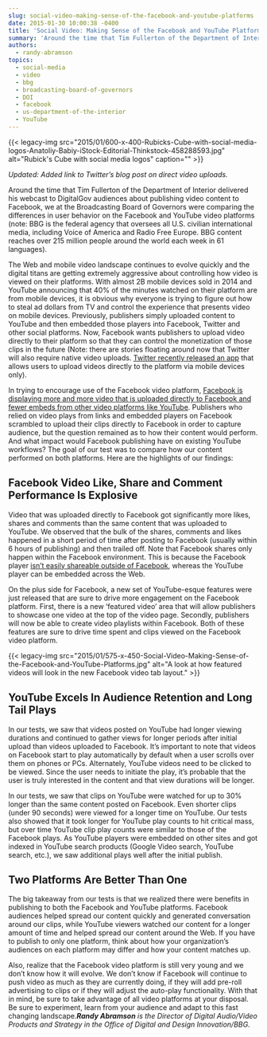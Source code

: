 ```yaml
---
slug: social-video-making-sense-of-the-facebook-and-youtube-platforms
date: 2015-01-30 10:00:38 -0400
title: 'Social Video: Making Sense of the Facebook and YouTube Platforms'
summary: 'Around the time that Tim Fullerton of the Department of Interior delivered his webcast to DigitalGov audiences about publishing video content to Facebook, we at the Broadcasting Board of Governors were comparing the differences in user behavior on the Facebook and YouTube video platforms'
authors:
  - randy-abramson
topics:
  - social-media
  - video
  - bbg
  - broadcasting-board-of-governors
  - DOI
  - facebook
  - us-department-of-the-interior
  - YouTube
---
```


{{< legacy-img src="2015/01/600-x-400-Rubicks-Cube-with-social-media-logos-Anatoliy-Babiy-iStock-Editorial-Thinkstock-458288593.jpg" alt="Rubick's Cube with social media logos" caption="" >}}

_Updated: Added link to Twitter&#8217;s blog post on direct video uploads._

Around the time that Tim Fullerton of the Department of Interior delivered his webcast to DigitalGov audiences about publishing video content to Facebook, we at the Broadcasting Board of Governors were comparing the differences in user behavior on the Facebook and YouTube video platforms (note: BBG is the federal agency that oversees all U.S. civilian international media, including Voice of America and Radio Free Europe. BBG content reaches over 215 million people around the world each week in 61 languages).

The Web and mobile video landscape continues to evolve quickly and the digital titans are getting extremely aggressive about controlling how video is viewed on their platforms. With almost 2B mobile devices sold in 2014 and YouTube announcing that 40% of the minutes watched on their platform are from mobile devices, it is obvious why everyone is trying to figure out how to steal ad dollars from TV and control the experience that presents video on mobile devices. Previously, publishers simply uploaded content to YouTube and then embedded those players into Facebook, Twitter and other social platforms. Now, Facebook wants publishers to upload video directly to their platform so that they can control the monetization of those clips in the future (Note: there are stories floating around now that Twitter will also require native video uploads. [Twitter recently released an app](https://blog.twitter.com/2015/now-on-twitter-group-direct-messages-and-mobile-video-capture) that allows users to upload videos directly to the platform via mobile devices only).

In trying to encourage use of the Facebook video platform, [Facebook is displaying more and more video that is uploaded directly to Facebook and fewer embeds from other video platforms like YouTube](http://adage.com/article/digital/facebook-s-biggest-weapon-youtube-algorithm/294873/). Publishers who relied on video plays from links and embedded players on Facebook scrambled to upload their clips directly to Facebook in order to capture audience, but the question remained as to how their content would perform. And what impact would Facebook publishing have on existing YouTube workflows? The goal of our test was to compare how our content performed on both platforms. Here are the highlights of our findings:

## Facebook Video Like, Share and Comment Performance Is Explosive

Video that was uploaded directly to Facebook got significantly more likes, shares and comments than the same content that was uploaded to YouTube. We observed that the bulk of the shares, comments and likes happened in a short period of time after posting to Facebook (usually within 6 hours of publishing) and then trailed off. Note that Facebook shares only happen within the Facebook environment. This is because the Facebook player [isn’t easily shareable outside of Facebook](http://bit.ly/1tcVMXP), whereas the YouTube player can be embedded across the Web.

On the plus side for Facebook, a new set of YouTube-esque features were just released that are sure to drive more engagement on the Facebook platform. First, there is a new ‘featured video’ area that will allow publishers to showcase one video at the top of the video page. Secondly, publishers will now be able to create video playlists within Facebook. Both of these features are sure to drive time spent and clips viewed on the Facebook video platform.

{{< legacy-img src="2015/01/575-x-450-Social-Video-Making-Sense-of-the-Facebook-and-YouTube-Platforms.jpg" alt="A look at how featured videos will look in the new Facebook video tab layout." >}}

## YouTube Excels In Audience Retention and Long Tail Plays

In our tests, we saw that videos posted on YouTube had longer viewing durations and continued to gather views for longer periods after initial upload than videos uploaded to Facebook. It’s important to note that videos on Facebook start to play automatically by default when a user scrolls over them on phones or PCs. Alternately, YouTube videos need to be clicked to be viewed. Since the user needs to initiate the play, it’s probable that the user is truly interested in the content and that view durations will be longer.

In our tests, we saw that clips on YouTube were watched for up to 30% longer than the same content posted on Facebook. Even shorter clips (under 90 seconds) were viewed for a longer time on YouTube. Our tests also showed that it took longer for YouTube play counts to hit critical mass, but over time YouTube clip play counts were similar to those of the Facebook plays. As YouTube players were embedded on other sites and got indexed in YouTube search products (Google Video search, YouTube search, etc.), we saw additional plays well after the initial publish.

## Two Platforms Are Better Than One

The big takeaway from our tests is that we realized there were benefits in publishing to both the Facebook and YouTube platforms. Facebook audiences helped spread our content quickly and generated conversation around our clips, while YouTube viewers watched our content for a longer amount of time and helped spread our content around the Web. If you have to publish to only one platform, think about how your organization’s audiences on each platform may differ and how your content matches up.

Also, realize that the Facebook video platform is still very young and we don’t know how it will evolve. We don’t know if Facebook will continue to push video as much as they are currently doing, if they will add pre-roll advertising to clips or if they will adjust the auto-play functionality. With that in mind, be sure to take advantage of all video platforms at your disposal. Be sure to experiment, learn from your audience and adapt to this fast changing landscape._**Randy Abramson** is the Director of Digital Audio/Video Products and Strategy in the Office of Digital and Design Innovation/BBG._
